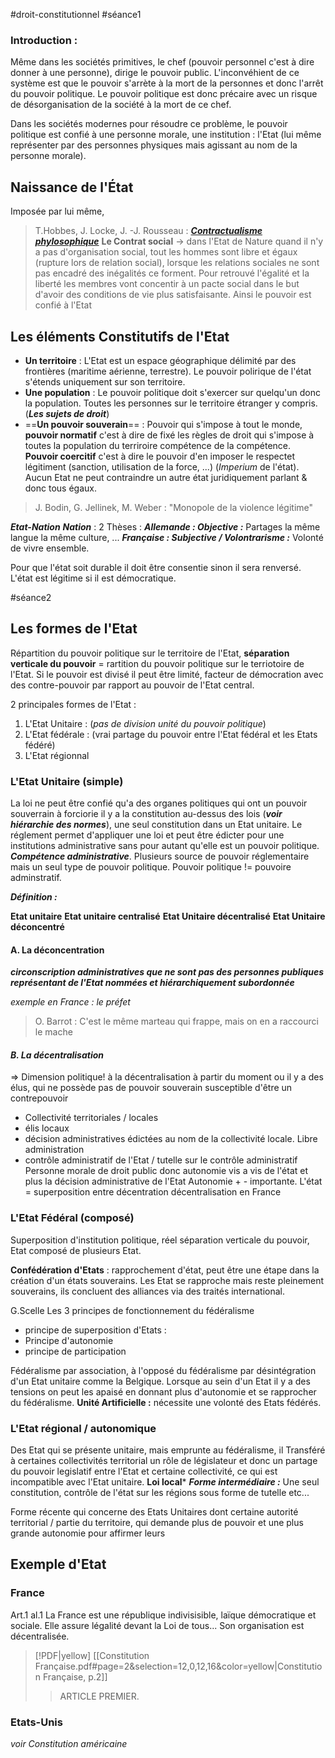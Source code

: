 #droit-constitutionnel #séance1 
### Introduction : 
Même dans les sociétés primitives, le chef (pouvoir personnel c'est à dire donner à une personne), dirige le pouvoir public. L'inconvéhient de ce système est que le pouvoir s'arrète à la mort de la personnes et donc l'arrêt du pouvoir politique. Le pouvoir politique est donc précaire avec un risque de désorganisation de la société à la mort de ce chef.

Dans les sociétés modernes pour résoudre ce problème, le pouvoir politique est confié à une personne morale, une institution : l'Etat (lui même représenter par des personnes physiques mais agissant au nom de la personne morale).

## Naissance de l'État
Imposée par lui même, 
> T.Hobbes, J. Locke, J. -J. Rousseau : [***Contractualisme phylosophique***](https://www.wikiwand.com/fr/articles/Contractualisme)
> **Le Contrat social** -> dans l'Etat de Nature quand il n'y a pas d'organisation social, tout les hommes sont libre et égaux (rupture lors de relation social), lorsque les relations sociales ne sont pas encadré des inégalités ce forment. Pour retrouvé l'égalité et la liberté les membres vont concentir à un pacte social dans le but d'avoir des conditions de vie plus satisfaisante.  Ainsi le pouvoir est confié à l'Etat

## Les éléments Constitutifs de l'Etat
- **Un territoire** : L'Etat est un espace géographique délimité par des frontières (maritime aérienne, terrestre). Le pouvoir polirique de l'état s'étends uniquement sur son territoire.
- **Une population** : Le pouvoir politique doit s'exercer sur quelqu'un donc la population. Toutes les personnes sur le territoire étranger y compris. (***Les sujets de droit***)
- ==**Un pouvoir souverain**== : Pouvoir qui s'impose à tout le monde, **pouvoir normatif** c'est à dire de fixé les règles de droit qui s'impose à toutes la population du terriroire compétence de la compétence. **Pouvoir coercitif** c'est à dire le pouvoir d'en imposer le respectet légitiment (sanction, utilisation de la force, ...) (*Imperium* de l'état). Aucun Etat ne peut contraindre un autre état juridiquement parlant & donc tous égaux.
> 	J. Bodin, G. Jellinek, M. Weber : "Monopole de la violence légitime"

***Etat-Nation***
***Nation*** : 2 Thèses : 
***Allemande : Objective  :*** Partages la même langue la même culture, ...
***Française : Subjective / Volontrarisme :*** Volonté de vivre ensemble. 

Pour que l'état soit durable il doit être consentie sinon il sera renversé. L'état est légitime si il est démocratique. 

#séance2
## Les formes de l'Etat

Répartition du pouvoir politique sur le territoire de l'Etat, **séparation verticale du pouvoir** = rartition du pouvoir politique sur le terriotoire de l'Etat.
Si le pouvoir est divisé il peut être limité, facteur de démocration avec des contre-pouvoir par rapport au pouvoir de l'Etat central.

2 principales formes de l'Etat :
1. L'Etat Unitaire : (*pas de division unité du pouvoir politique*)
2. L'Etat fédérale : (vrai partage du pouvoir entre l'Etat fédéral et les Etats fédéré)
3. L'Etat régionnal

### L'Etat Unitaire (simple)

La loi ne peut être confié qu'a des organes politiques qui ont un pouvoir souverrain à forciorie il y a la constitution au-dessus des lois (***voir hiérarchie des normes***), une seul constitution dans un Etat unitaire. Le réglement permet d'appliquer une loi et peut être édicter pour une institutions administrative sans pour autant qu'elle est un pouvoir politique. ***Compétence administrative***. Plusieurs source de pouvoir réglementaire mais un seul type de pouvoir politique.
Pouvoir politique != pouvoire adminstratif.

***Définition :***

**Etat unitaire**
**Etat unitaire centralisé**
**Etat Unitaire décentralisé**
**Etat Unitaire déconcentré**

#### **A. La déconcentration**

***circonscription administratives que ne sont pas des personnes publiques***
***représentant de l'Etat nommées et hiérarchiquement subordonnée***

*exemple en France : le préfet*

> O. Barrot : C'est le même marteau qui frappe, mais on en a raccourci le mache

#### ***B. La décentralisation***

=> Dimension politique! à la décentralisation à partir du moment ou il y a des élus, qui ne possède pas de pouvoir souverain susceptible d'être un contrepouvoir
- Collectivité territoriales / locales
- élis locaux
- décision administratives édictées au nom de la collectivité locale. Libre administration
- contrôle administratif de l'Etat / tutelle sur le contrôle administratif
Personne morale de droit public donc autonomie vis a vis de l'état et plus la décision administrative de l'Etat 
Autonomie + - importante. L'état =
superposition entre décentration décentralisation en France

### L'Etat Fédéral (composé)
Superposition d'institution politique, réel séparation verticale du pouvoir, Etat composé de plusieurs Etat.

**Confédération d'Etats** : rapprochement d'état, peut être une étape dans la création d'un états souverains. Les Etat se rapproche mais reste pleinement souverains, ils concluent des alliances via des traités international. 

G.Scelle
Les 3 principes de fonctionnement du fédéralisme
- principe de superposition d'Etats : 
- Principe d'autonomie
- principe de participation

Fédéralisme par association, à l'opposé du fédéralisme par désintégration d'un Etat unitaire comme la Belgique. Lorsque au sein d'un Etat il y a des tensions on peut les apaisé en donnant plus d'autonomie et se rapprocher du fédéralisme.
**Unité Artificielle :** nécessite une volonté des Etats fédérés.


### L'Etat régional / autonomique

Des Etat qui se présente unitaire, mais emprunte au fédéralisme, il Transféré à certaines collectivités territorial un rôle de législateur et donc un partage du pouvoir legislatif entre l'Etat et certaine collectivité, ce qui est incompatible avec l'Etat unitaire. **Loi local***
***Forme intermédiaire :***
Une seul constitution, contrôle de l'état sur les régions sous forme de tutelle etc...

Forme récente qui concerne des Etats Unitaires dont certaine autorité territorial / partie du territoire, qui demande plus de pouvoir et une plus grande autonomie pour affirmer leurs 

## Exemple d'Etat

### France 
Art.1 al.1 La France est une république indivisisible, laïque démocratique et sociale. Elle assure légalité devant la Loi de tous... Son organisation est décentralisée.
> [!PDF|yellow] [[Constitution Française.pdf#page=2&selection=12,0,12,16&color=yellow|Constitution Française, p.2]]
> > ARTICLE PREMIER.
> 
> 

### Etats-Unis
*voir Constitution américaine*

